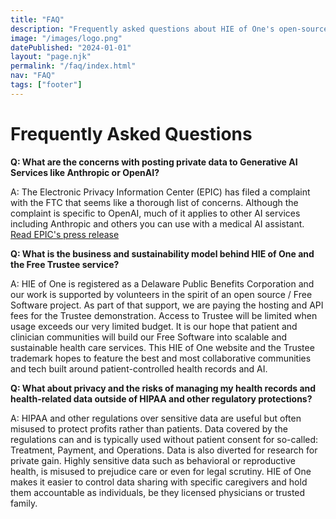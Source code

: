 ```yaml
---
title: "FAQ"
description: "Frequently asked questions about HIE of One's open-source healthcare projects and services"
image: "/images/logo.png"
datePublished: "2024-01-01"
layout: "page.njk"
permalink: "/faq/index.html"
nav: "FAQ"
tags: ["footer"]
---
```


# Frequently Asked Questions

**Q: What are the concerns with posting private data to Generative AI Services like Anthropic or OpenAI?**

A: The Electronic Privacy Information Center (EPIC) has filed a complaint with the FTC that seems like a thorough list of concerns. Although the complaint is specific to OpenAI, much of it applies to other AI services including Anthropic and others you can use with a medical AI assistant. [Read EPIC's press release](https://epic.org/press-release-epic-files-complaint-urging-the-ftc-to-investigate-openais-gpts-and-third-party-apis/)

**Q: What is the business and sustainability model behind HIE of One and the Free Trustee service?**

A: HIE of One is registered as a Delaware Public Benefits Corporation and our work is supported by volunteers in the spirit of an open source / Free Software project. As part of that support, we are paying the hosting and API fees for the Trustee demonstration. Access to Trustee will be limited when usage exceeds our very limited budget. It is our hope that patient and clinician communities will build our Free Software into scalable and sustainable health care services. This HIE of One website and the Trustee trademark hopes to feature the best and most collaborative communities and tech built around patient-controlled health records and AI.

**Q: What about privacy and the risks of managing my health records and health-related data outside of HIPAA and other regulatory protections?**

A: HIPAA and other regulations over sensitive data are useful but often misused to protect profits rather than patients. Data covered by the regulations can and is typically used without patient consent for so-called: Treatment, Payment, and Operations. Data is also diverted for research for private gain. Highly sensitive data such as behavioral or reproductive health, is misused to prejudice care or even for legal scrutiny. HIE of One makes it easier to control data sharing with specific caregivers and hold them accountable as individuals, be they licensed physicians or trusted family.
